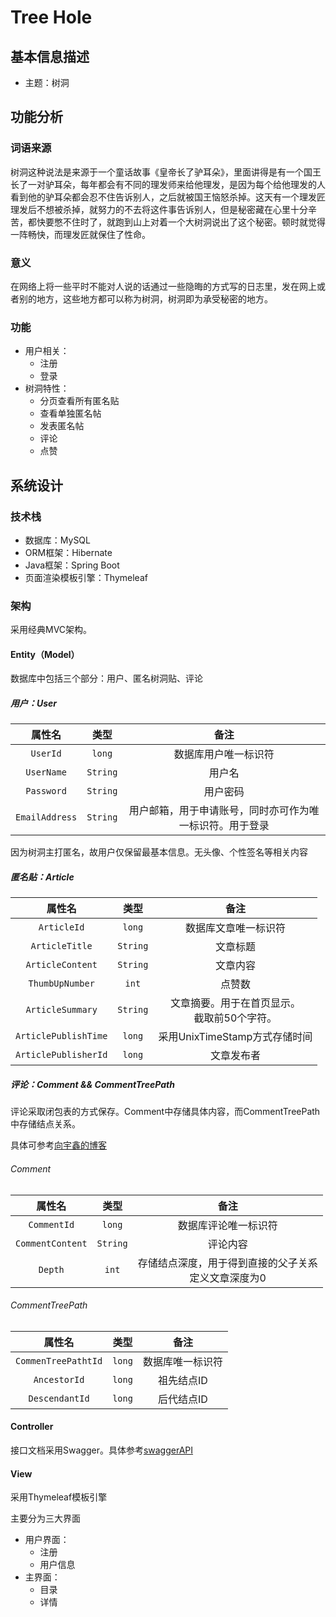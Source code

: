 # Tree Hole

## 基本信息描述

* 主题：树洞



## 功能分析

### 词语来源

树洞这种说法是来源于一个童话故事《皇帝长了驴耳朵》，里面讲得是有一个国王长了一对驴耳朵，每年都会有不同的理发师来给他理发，是因为每个给他理发的人看到他的驴耳朵都会忍不住告诉别人，之后就被国王恼怒杀掉。这天有一个理发匠理发后不想被杀掉，就努力的不去将这件事告诉别人，但是秘密藏在心里十分辛苦，都快要憋不住时了，就跑到山上对着一个大树洞说出了这个秘密。顿时就觉得一阵畅快，而理发匠就保住了性命。

### 意义

在网络上将一些平时不能对人说的话通过一些隐晦的方式写的日志里，发在网上或者别的地方，这些地方都可以称为树洞，树洞即为承受秘密的地方。

### 功能

* 用户相关：
  * 注册
  * 登录
* 树洞特性：
  * 分页查看所有匿名贴
  * 查看单独匿名帖
  * 发表匿名帖
  * 评论
  * 点赞



## 系统设计

### 技术栈

* 数据库：MySQL
* ORM框架：Hibernate
* Java框架：Spring Boot
* 页面渲染模板引擎：Thymeleaf



### 架构

采用经典MVC架构。

#### Entity（Model）

数据库中包括三个部分：用户、匿名树洞贴、评论

##### 用户：User

|     属性名     |   类型   |                           备注                           |
| :------------: | :------: | :------------------------------------------------------: |
|    `UserId`    |  `long`  |                   数据库用户唯一标识符                   |
|   `UserName`   | `String` |                          用户名                          |
|   `Password`   | `String` |                         用户密码                         |
| `EmailAddress` | `String` | 用户邮箱，用于申请账号，同时亦可作为唯一标识符。用于登录 |

因为树洞主打匿名，故用户仅保留最基本信息。无头像、个性签名等相关内容



##### 匿名贴：Article

|        属性名        |   类型   |                       备注                       |
| :------------------: | :------: | :----------------------------------------------: |
|     `ArticleId`      |  `long`  |               数据库文章唯一标识符               |
|    `ArticleTitle`    | `String` |                     文章标题                     |
|   `ArticleContent`   | `String` |                     文章内容                     |
|   `ThumbUpNumber`    |  `int`   |                      点赞数                      |
|   `ArticleSummary`   | `String` | 文章摘要。用于在首页显示。<br />截取前50个字符。 |
| `ArticlePublishTime` |  `long`  |          采用UnixTimeStamp方式存储时间           |
| `ArticlePublisherId` |  `long`  |                    文章发布者                    |



##### 评论：Comment && CommentTreePath

评论采取闭包表的方式保存。Comment中存储具体内容，而CommentTreePath中存储结点关系。

具体可参考[向宇鑫的博客](http://www.xylonx.com/2020/10/14/%E9%97%AD%E5%8C%85%E8%A1%A8/)

###### Comment

|      属性名      |   类型   |                           备注                            |
| :--------------: | :------: | :-------------------------------------------------------: |
|   `CommentId`    |  `long`  |                   数据库评论唯一标识符                    |
| `CommentContent` | `String` |                         评论内容                          |
|     `Depth`      |  `int`   | 存储结点深度，用于得到直接的父子关系<br />定义文章深度为0 |

###### CommentTreePath

|       属性名        |  类型  |       备注       |
| :-----------------: | :----: | :--------------: |
| `CommenTreePathtId` | `long` | 数据库唯一标识符 |
|    `AncestorId`     | `long` |    祖先结点ID    |
|   `DescendantId`    | `long` |    后代结点ID    |



#### Controller

接口文档采用Swagger。具体参考[swaggerAPI](https://github.com/xylonx/treehole/blob/master/API-swagger.yaml)



#### View

采用Thymeleaf模板引擎

主要分为三大界面

* 用户界面：
  * 注册
  * 用户信息
* 主界面：
  * 目录
  * 详情

